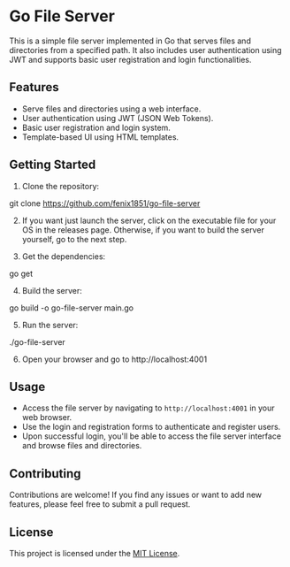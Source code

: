 # Go File Server

This is a simple file server implemented in Go that serves files and directories from a specified path. It also includes user authentication using JWT and supports basic user registration and login functionalities.

## Features

- Serve files and directories using a web interface.
- User authentication using JWT (JSON Web Tokens).
- Basic user registration and login system.
- Template-based UI using HTML templates.

## Getting Started

1. Clone the repository:

git clone https://github.com/fenix1851/go-file-server

2. If you want just launch the server, click on the executable file for your OS in the releases page. Otherwise, if you want to build the server yourself, go to the next step.

3. Get the dependencies:    

go get 

4. Build the server:

go build -o go-file-server main.go

5. Run the server:

./go-file-server

6. Open your browser and go to http://localhost:4001

## Usage

- Access the file server by navigating to `http://localhost:4001` in your web browser.
- Use the login and registration forms to authenticate and register users.
- Upon successful login, you'll be able to access the file server interface and browse files and directories.

## Contributing

Contributions are welcome! If you find any issues or want to add new features, please feel free to submit a pull request.

## License

This project is licensed under the [MIT License](LICENSE).